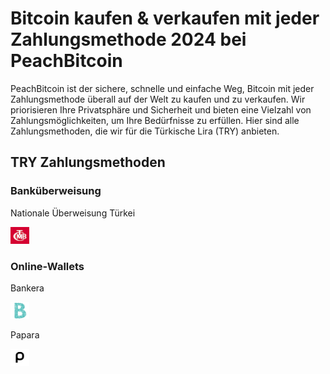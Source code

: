 <body class="payment-methods-page">

# Bitcoin kaufen & verkaufen mit jeder Zahlungsmethode 2024 bei PeachBitcoin

PeachBitcoin ist der sichere, schnelle und einfache Weg, Bitcoin mit jeder Zahlungsmethode überall auf der Welt zu kaufen und zu verkaufen. Wir priorisieren Ihre Privatsphäre und Sicherheit und bieten eine Vielzahl von Zahlungsmöglichkeiten, um Ihre Bedürfnisse zu erfüllen. Hier sind alle Zahlungsmethoden, die wir für die Türkische Lira (TRY) anbieten.

## TRY Zahlungsmethoden

### Banküberweisung

<div class="payment-grid">
    <div class="payment-grid-item">
        <p>Nationale Überweisung Türkei</p> 
        <img src="/img/faq/logoimg/nationaltransfer.png" width="30px" height="27px" alt="Bitcoin kaufen mit Nationaler Überweisung Türkei, Bitcoin verkaufen mit Nationaler Überweisung Türkei">
    </div>
</div>

### Online-Wallets

<div class="payment-grid">
    <div class="payment-grid-item">
        <p>Bankera</p> 
        <img src="/img/faq/logoimg/bankera.png" width="30px" height="27px" alt="Bitcoin kaufen mit Bankera, Bitcoin verkaufen mit Bankera">
    </div>
    <div class="payment-grid-item">
        <p>Papara</p> 
        <img src="/img/faq/logoimg/papara.png" width="30px" height="27px" alt="Bitcoin kaufen mit Papara, Bitcoin verkaufen mit Papara">
    </div>
</div>

</body>
